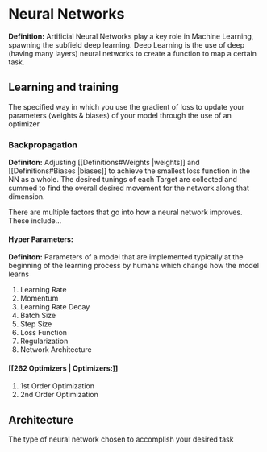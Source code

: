 # Neural Networks
**Definition:** Artificial Neural Networks play a key role in Machine Learning, spawning the subfield deep learning. Deep Learning is the use of deep (having many layers) neural networks to create a function to map a certain task.

## Learning and training
The specified way in which you use the gradient of loss to update your parameters (weights & biases) of your model through the use of an optimizer

### Backpropagation
**Definiton:** Adjusting [[Definitions#Weights |weights]] and [[Definitions#Biases |biases]] to achieve the smallest loss function in the NN as a whole. The desired tunings of each Target are collected and summed to find the overall desired movement for the network along that dimension. 

There are multiple factors that go into how a neural network improves. These include...
#### Hyper Parameters:
**Definiton:** Parameters of a model that are implemented typically at the beginning of the learning process by humans which change how the model learns
1. Learning Rate
2. Momentum
3. Learning Rate Decay
4. Batch Size
5. Step Size
6. Loss Function
7. Regularization
8. Network Architecture

#### [[262 Optimizers | Optimizers:]]
1. 1st Order Optimization
2. 2nd Order Optimization



## Architecture
The type of neural network chosen to accomplish your desired task